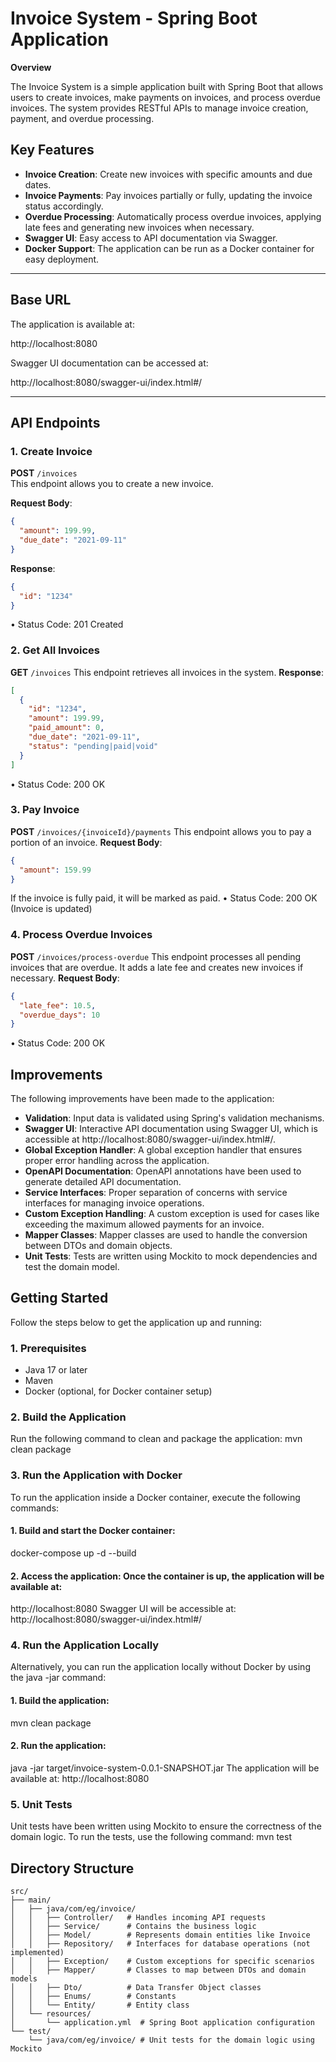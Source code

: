 # **Invoice System - Spring Boot Application**
**Overview**

The Invoice System is a simple application built with Spring Boot that allows users to create invoices, make payments on invoices, and process overdue invoices. The system provides RESTful APIs to manage invoice creation, payment, and overdue processing.

## Key Features
- **Invoice Creation**: Create new invoices with specific amounts and due dates.
- **Invoice Payments**: Pay invoices partially or fully, updating the invoice status accordingly.
- **Overdue Processing**: Automatically process overdue invoices, applying late fees and generating new invoices when necessary.
- **Swagger UI**: Easy access to API documentation via Swagger.
- **Docker Support**: The application can be run as a Docker container for easy deployment.

---

## Base URL
The application is available at:

http://localhost:8080

Swagger UI documentation can be accessed at:

http://localhost:8080/swagger-ui/index.html#/

---

## API Endpoints

### 1. Create Invoice
**POST** `/invoices`  
This endpoint allows you to create a new invoice.  

**Request Body**:
```json
{
  "amount": 199.99,
  "due_date": "2021-09-11"
}
```

**Response**:
```json
{
  "id": "1234"
}
```

•	Status Code: 201 Created

### 2. Get All Invoices
**GET** `/invoices`
This endpoint retrieves all invoices in the system.
**Response**:
```json
[
  {
    "id": "1234",
    "amount": 199.99,
    "paid_amount": 0,
    "due_date": "2021-09-11",
    "status": "pending|paid|void"
  }
]
```
•	Status Code: 200 OK
### 3. Pay Invoice
**POST** `/invoices/{invoiceId}/payments`
This endpoint allows you to pay a portion of an invoice.
**Request Body**:
```json
{
  "amount": 159.99
}
```
If the invoice is fully paid, it will be marked as paid.
•	Status Code: 200 OK (Invoice is updated)
### 4. Process Overdue Invoices
**POST** `/invoices/process-overdue`
This endpoint processes all pending invoices that are overdue. It adds a late fee and creates new invoices if necessary.
**Request Body**:
```json
{
  "late_fee": 10.5,
  "overdue_days": 10
}
```
•	Status Code: 200 OK

## Improvements
The following improvements have been made to the application:
-	**Validation**: Input data is validated using Spring's validation mechanisms.
-	**Swagger UI**: Interactive API documentation using Swagger UI, which is accessible at http://localhost:8080/swagger-ui/index.html#/.
-	**Global Exception Handler**: A global exception handler that ensures proper error handling across the application.
-	**OpenAPI Documentation**: OpenAPI annotations have been used to generate detailed API documentation.
-	**Service Interfaces**: Proper separation of concerns with service interfaces for managing invoice operations.
-	**Custom Exception Handling**: A custom exception is used for cases like exceeding the maximum allowed payments for an invoice.
-	**Mapper Classes**: Mapper classes are used to handle the conversion between DTOs and domain objects.
-	**Unit Tests**: Tests are written using Mockito to mock dependencies and test the domain model.

## Getting Started
Follow the steps below to get the application up and running:
### 1. Prerequisites
-	Java 17 or later
-	Maven
-	Docker (optional, for Docker container setup)
### 2. Build the Application
Run the following command to clean and package the application:
mvn clean package
### 3. Run the Application with Docker
To run the application inside a Docker container, execute the following commands:
#### 1.	Build and start the Docker container:
docker-compose up -d --build
#### 2.	Access the application: Once the container is up, the application will be available at:
http://localhost:8080
Swagger UI will be accessible at:
http://localhost:8080/swagger-ui/index.html#/
### 4. Run the Application Locally
Alternatively, you can run the application locally without Docker by using the java -jar command:
#### 1.	Build the application:
mvn clean package
#### 2.	Run the application:
java -jar target/invoice-system-0.0.1-SNAPSHOT.jar
The application will be available at:
http://localhost:8080
### 5. Unit Tests
Unit tests have been written using Mockito to ensure the correctness of the domain logic. To run the tests, use the following command:
mvn test


## Directory Structure
```
src/
├── main/
│   ├── java/com/eg/invoice/
│   │   ├── Controller/   # Handles incoming API requests
│   │   ├── Service/      # Contains the business logic
│   │   ├── Model/        # Represents domain entities like Invoice
│   │   ├── Repository/   # Interfaces for database operations (not implemented)
│   │   ├── Exception/    # Custom exceptions for specific scenarios
│   │   ├── Mapper/       # Classes to map between DTOs and domain models
│   │   ├── Dto/          # Data Transfer Object classes
│   │   ├── Enums/        # Constants
│   │   └── Entity/       # Entity class
│   └── resources/
│       └── application.yml  # Spring Boot application configuration
└── test/
    └── java/com/eg/invoice/ # Unit tests for the domain logic using Mockito
```

